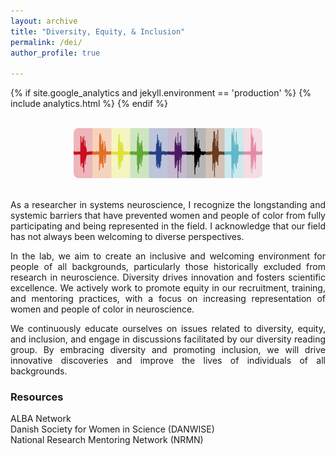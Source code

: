 ```yaml
---
layout: archive
title: "Diversity, Equity, & Inclusion"
permalink: /dei/
author_profile: true

---
```

<html>
<head>
  
{% if site.google_analytics and jekyll.environment == 'production' %}
{% include analytics.html %}
{% endif %}

</head>
<body>
  
<br>
<center><img src="/images/diversity_resp.jpg" style="width:60%; border-radius: 8px"></center>
<br>
  
<p align = "justify">As a researcher in systems neuroscience, I recognize the longstanding and systemic barriers that have prevented women and people of color from fully participating and being represented in the field. I acknowledge that our field has not always been welcoming to diverse perspectives.</p>

<p align = "justify">In the lab, we aim to create an inclusive and welcoming environment for people of all backgrounds, particularly those historically excluded from research in neuroscience. Diversity drives innovation and fosters scientific excellence. We actively work to promote equity in our recruitment, training, and mentoring practices, with a focus on increasing representation of women and people of color in neuroscience.</p>
  
<p align = "justify">We continuously educate ourselves on issues related to diversity, equity, and inclusion, and engage in discussions facilitated by our diversity reading group. By embracing diversity and promoting inclusion, we will drive innovative discoveries and improve the lives of individuals of all backgrounds.</p>
  
<h3>Resources</h3>
  <a href="https://www.alba.network/" style="text-decoration: none" target="_blank">ALBA Network</a>
  <br><a href="https://danwise.org/" style="text-decoration: none" target="_blank">Danish Society for Women in Science (DANWISE)</a>
  <br><a href="https://nrmnet.net/" style="text-decoration: none" target="_blank">National Research Mentoring Network (NRMN)</a>

</body>
</html>
